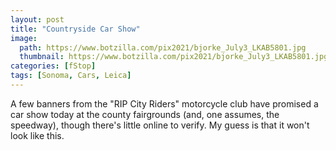 ```yaml
---
layout: post
title: "Countryside Car Show"
image:
  path: https://www.botzilla.com/pix2021/bjorke_July3_LKAB5801.jpg
  thumbnail: https://www.botzilla.com/pix2021/bjorke_July3_LKAB5801.jpg
categories: [fStop]
tags: [Sonoma, Cars, Leica]
---
```



A few banners from the "RIP City Riders" motorcycle club have promised a car show today at the county fairgrounds (and, one assumes, the speedway), though there's little online to verify. My guess is that it won't look like this.



